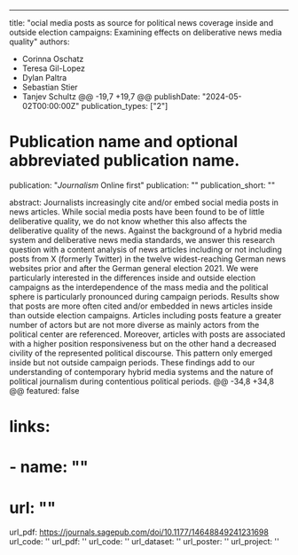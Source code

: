 ---
title: "ocial media posts as source for political news coverage inside and outside election campaigns: Examining effects on deliberative news media quality"
authors:
- Corinna Oschatz
- Teresa Gil-Lopez
- Dylan Paltra
- Sebastian Stier
- Tanjev Schultz
@@ -19,7 +19,7 @@ publishDate: "2024-05-02T00:00:00Z"
publication_types: ["2"]

# Publication name and optional abbreviated publication name.
publication: "*Journalism* Online first"
publication: ""
publication_short: ""

abstract: Journalists increasingly cite and/or embed social media posts in news articles. While social media posts have been found to be of little deliberative quality, we do not know whether this also affects the deliberative quality of the news. Against the background of a hybrid media system and deliberative news media standards, we answer this research question with a content analysis of news articles including or not including posts from X (formerly Twitter) in the twelve widest-reaching German news websites prior and after the German general election 2021. We were particularly interested in the differences inside and outside election campaigns as the interdependence of the mass media and the political sphere is particularly pronounced during campaign periods. Results show that posts are more often cited and/or embedded in news articles inside than outside election campaigns. Articles including posts feature a greater number of actors but are not more diverse as mainly actors from the political center are referenced. Moreover, articles with posts are associated with a higher position responsiveness but on the other hand a decreased civility of the represented political discourse. This pattern only emerged inside but not outside campaign periods. These findings add to our understanding of contemporary hybrid media systems and the nature of political journalism during contentious political periods.
@@ -34,8 +34,8 @@ featured: false
# links:
# - name: ""
#   url: ""
url_pdf: https://journals.sagepub.com/doi/10.1177/14648849241231698
url_code: ''
url_pdf: ''
url_code: ''
url_dataset: ''
url_poster: ''
url_project: ''

